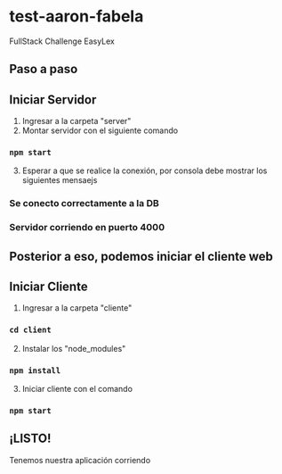 # test-aaron-fabela
FullStack Challenge EasyLex

## Paso a paso

## Iniciar Servidor
1. Ingresar a la carpeta "server"
2. Montar servidor con el siguiente comando
### `npm start`
3. Esperar a que se realice la conexión, por consola debe mostrar los siguientes mensaejs
### Se conecto correctamente a la DB
### Servidor corriendo en puerto 4000

## Posterior a eso, podemos iniciar el cliente web

## Iniciar Cliente

1. Ingresar a la carpeta "cliente"
### `cd client`
2. Instalar los "node_modules"
### `npm install`
3. Iniciar cliente con el comando
### `npm start`

## ¡LISTO!

Tenemos nuestra aplicación corriendo
